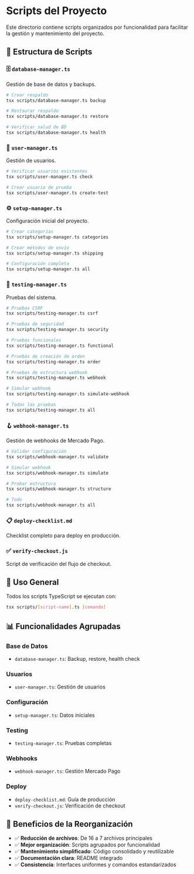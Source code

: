 # Scripts del Proyecto

Este directorio contiene scripts organizados por funcionalidad para facilitar la gestión y mantenimiento del proyecto.

## 📁 Estructura de Scripts

### 🗄️ `database-manager.ts`
Gestión de base de datos y backups.
```bash
# Crear respaldo
tsx scripts/database-manager.ts backup

# Restaurar respaldo
tsx scripts/database-manager.ts restore

# Verificar salud de BD
tsx scripts/database-manager.ts health
```

### 👥 `user-manager.ts`
Gestión de usuarios.
```bash
# Verificar usuarios existentes
tsx scripts/user-manager.ts check

# Crear usuario de prueba
tsx scripts/user-manager.ts create-test
```

### ⚙️ `setup-manager.ts`
Configuración inicial del proyecto.
```bash
# Crear categorías
tsx scripts/setup-manager.ts categories

# Crear métodos de envío
tsx scripts/setup-manager.ts shipping

# Configuración completa
tsx scripts/setup-manager.ts all
```

### 🧪 `testing-manager.ts`
Pruebas del sistema.
```bash
# Pruebas CSRF
tsx scripts/testing-manager.ts csrf

# Pruebas de seguridad
tsx scripts/testing-manager.ts security

# Pruebas funcionales
tsx scripts/testing-manager.ts functional

# Pruebas de creación de orden
tsx scripts/testing-manager.ts order

# Pruebas de estructura webhook
tsx scripts/testing-manager.ts webhook

# Simular webhook
tsx scripts/testing-manager.ts simulate-webhook

# Todas las pruebas
tsx scripts/testing-manager.ts all
```

### 🪝 `webhook-manager.ts`
Gestión de webhooks de Mercado Pago.
```bash
# Validar configuración
tsx scripts/webhook-manager.ts validate

# Simular webhook
tsx scripts/webhook-manager.ts simulate

# Probar estructura
tsx scripts/webhook-manager.ts structure

# Todo
tsx scripts/webhook-manager.ts all
```

### 📋 `deploy-checklist.md`
Checklist completo para deploy en producción.

### ✅ `verify-checkout.js`
Script de verificación del flujo de checkout.

## 🚀 Uso General

Todos los scripts TypeScript se ejecutan con:
```bash
tsx scripts/[script-name].ts [comando]
```

## 📊 Funcionalidades Agrupadas

### Base de Datos
- `database-manager.ts`: Backup, restore, health check

### Usuarios
- `user-manager.ts`: Gestión de usuarios

### Configuración
- `setup-manager.ts`: Datos iniciales

### Testing
- `testing-manager.ts`: Pruebas completas

### Webhooks
- `webhook-manager.ts`: Gestión Mercado Pago

### Deploy
- `deploy-checklist.md`: Guía de producción
- `verify-checkout.js`: Verificación de checkout

## 🎯 Beneficios de la Reorganización

- ✅ **Reducción de archivos**: De 16 a 7 archivos principales
- ✅ **Mejor organización**: Scripts agrupados por funcionalidad
- ✅ **Mantenimiento simplificado**: Código consolidado y reutilizable
- ✅ **Documentación clara**: README integrado
- ✅ **Consistencia**: Interfaces uniformes y comandos estandarizados
